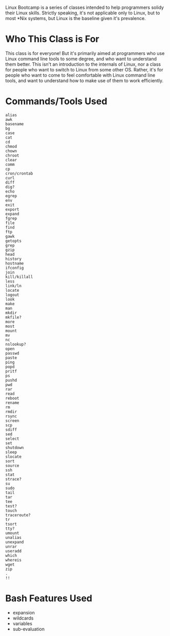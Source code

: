 <!-- TITLE: Linux Bootcamp -->
<!-- SUBTITLE: Solidify your Linux skills -->

Linux Bootcamp is a series of classes intended to help programmers solidy their Linux skills. Strictly speaking, it's not applicable only to Linux, but to most \*Nix systems, but Linux is the baseline given it's prevalence.

# Who This Class is For
This class is for everyone! But it's primarily aimed at programmers who use Linux command line tools to some degree, and who want to understand them better. This isn't an introduction to the internals of Linux, nor a class for people who want to switch to Linux from some other OS. Rather, it's for people who want to come to feel comfortable with Linux command line tools, and want to understand how to make use of them to work efficiently.
# Commands/Tools Used
```
alias
awk
basename
bg
case
cat
cd
chmod
chown
chroot
clear
comm
cp
cron/crontab
curl
diff
dig?
echo
egrep
env
exit
export
expand
fgrep
file
find
ftp
gawk
getopts
grep
gzip
head
history
hostname
ifconfig
join
kill/killall
less
link/ln
locate
logout
look
make
man
mkdir
mkfile?
more
most
mount
mv
nc
nslookup?
open
passwd
paste
ping
popd
pritf
ps
pushd
pwd
rar
read
reboot
rename
rm
rmdir
rsync
screen
scp
sdiff
sed
select
set
shutdown
sleep
slocate
sort
source
ssh
stat
strace?
su
sudo
tail
tar
tee
test?
touch
traceroute?
tr
tsort
tty?
umount
unalias
unexpand
unrar
useradd
which
whereis
wget
zip
.
!!
```
# Bash Features Used
* expansion
* wildcards
* variables
* sub-evaluation